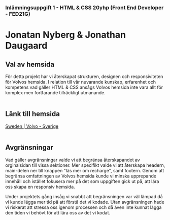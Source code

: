 ### Inlämningsuppgift 1 - HTML & CSS 20yhp (Front End Developer - FED21G)
# Jonatan Nyberg & Jonathan Daugaard

## Val av hemsida 
För detta projekt har vi återskapat strukturen, designen och responsiviteten för Volvos hemsida.
I relation till vår nuvarande kunskap, erfarenhet och kompetens vad gäller HTML & CSS ansågs Volvos hemsida inte vara allt för komplex men fortfarande tillräckligt utmanande. 
<br>
<br>
## Länk till hemsida
[Sweden | Volvo - Sverige](https://www.volvocars.com/se?gclid=Cj0KCQjwqKuKBhCxARIsACf4XuF-sUbqePV5naxB_OBK4gVR74q3uvI570xye1bM5pX3f1LOsMgQ4J8aAgbnEALw_wcB&gclsrc=aw.ds)
<br>
<br>
## Avgränsningar
Vad gäller avgränsningar valde vi att begränsa återskapandet av orginalsidan till vissa sektioner. Mer specifikt 
valde vi att återskapa headern, main-delen ner till knappen "läs mer om recharge", samt footern.
Genom att begränsa omfattningen av Volvos hemsida kunde vi minska upprepande innehåll och istället fokusera mer på det som uppgiften gick ut på, att lära oss skapa en responsiv hemsida.

Under projektets gång insåg vi snabbt att begränsningen var väl lämpad då vi kunde lägga mer tid på att förstå det vi kodade.
Utan avgränsningen hade vi riskerat att stressa oss igenom processen och då även inte kunnat lägga den tiden vi behövt för att
lära oss av det vi kodat.